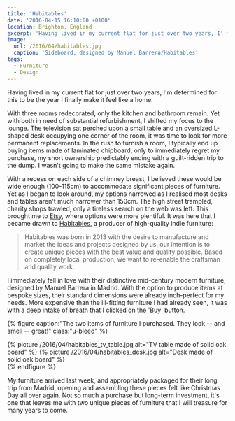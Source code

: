 ```yaml
---
title: 'Habitables'
date: '2016-04-15 16:10:00 +0100'
location: Brighton, England
excerpt: 'Having lived in my current flat for just over two years, I''m determined for this to be the year I finally make it feel like a home.'
image:
  url: /2016/04/habitables.jpg
  caption: 'Sideboard, designed by Manuel Barrera/Habitables'
tags:
  - Furniture
  - Design
---
```

Having lived in my current flat for just over two years, I'm determined for this to be the year I finally make it feel like a home.

With three rooms redecorated, only the kitchen and bathroom remain. Yet with both in need of substantial refurbishment, I shifted my focus to the lounge. The television sat perched upon a small table and an oversized L-shaped desk occupying one corner of the room, it was time to look for more permanent replacements. In the rush to furnish a room, I typically end up buying items made of laminated chipboard, only to immediately regret my purchase, my short ownership predictably ending with a guilt-ridden trip to the dump. I wasn't going to make the same mistake again.

With a recess on each side of a chimney breast, I believed these would be wide enough (100-115cm) to accommodate significant pieces of furniture. Yet as I began to look around, my options narrowed as I realised most desks and tables aren't much narrower than 150cm. The high street trampled, charity shops trawled, only a tireless search on the web was left. This brought me to [Etsy][1], where options were more plentiful. It was here that I became drawn to [Habitables][2], a producer of high-quality indie furniture:

> Habitables was born in 2013 with the desire to manufacture and market the ideas and projects designed by us, our intention is to create unique pieces with the best value and quality possible. Based on completely local production, we want to re-enable the craftsman and quality work.

I immediately fell in love with their distinctive mid-century modern furniture, designed by Manuel Barrera in Madrid. With the option to produce items at bespoke sizes, their standard dimensions were already inch-perfect for my needs. More expensive than the ill-fitting furniture I had already seen, it was with a deep intake of breath that I clicked on the 'Buy' button.

{% figure caption:"The two items of furniture I purchased. They look -- and smell -- great!" class:"u-bleed" %}
<div class="u-abreast">
{% picture /2016/04/habitables_tv_table.jpg alt="TV table made of solid oak board" %}
{% picture /2016/04/habitables_desk.jpg alt="Desk made of solid oak board" %}
</div>
{% endfigure %}

My furniture arrived last week, and appropriately packaged for their long trip from Madrid, opening and assembling these pieces felt like Christmas Day all over again. Not so much a purchase but long-term investment, it's one that leaves me with two unique pieces of furniture that I will treasure for many years to come.

[1]: https://www.etsy.com/
[2]: https://www.etsy.com/shop/Habitables

